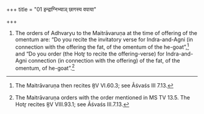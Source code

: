 +++
title = "01 इन्द्राग्निभ्याञ् छागस्य वपाया"

+++
1. The orders of Adhvaryu to the Maitrāvaruṇa at the time of offering of the omentum are: “Do you recite the invitatory verse for Indra-and-Agni (in connection with the offering the fat, of the omentum of the he-goat”,[^1] and “Do you order (the Hotr̥ to recite the offering-verse) for Indra-and-Agni connection (in connection with the offering) of the fat, of the omentum, of he-goat”.[^2]  


[^1]: The Maitrāvaruṇa then recites R̥V VI.60.3; see Āśvaśs III 7.13.  

[^2]: The Maitrāvaruṇa orders with the order mentioned in MS TV 13.5. The Hotr̥ recites R̥V VIII.93.1; see Āśvaśs III.7.13.  
